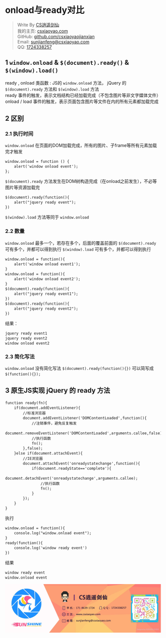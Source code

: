 # onload与ready对比

> Write By [CS逍遥剑仙](http://home.ustc.edu.cn/~cssjf/)   
> 我的主页: [csxiaoyao.com](https://csxiaoyao.com)   
> GitHub: [github.com/csxiaoyaojianxian](https://github.com/csxiaoyaojianxian)   
> Email: [sunjianfeng@csxiaoyao.com](mailto:sunjianfeng@csxiaoyao.com)  
> QQ: [1724338257](http://wpa.qq.com/msgrd?uin=1724338257&site=qq&menu=yes)

## 1 `window.onload` & `$(document).ready()` & `$(window).load()`
ready , onload 类函数 : JS的 `window.onload` 方法， jQuery 的 `$(document).ready` 方法和 `$(window).load` 方法  
ready 事件的触发，表示文档结构已经加载完成（不包含图片等非文字媒体文件）  
onload / load 事件的触发，表示页面包含图片等文件在内的所有元素都加载完成  
## 2 区别
### 2.1 执行时间
`window.onload` 在页面的DOM加载完成，所有的图片、子frame等所有元素加载完才触发
```
window.onload = function () {
	alert('window onload event');
};
```
`$(document).ready` 方法发生在DOM树构造完成（在onload之前发生），不必等图片等资源加载完
```
$(document).ready(function(){
	alert("jquery ready event");
})
```
`$(window).load` 方法等同于 `window.onload`
### 2.2 数量
`window.onload` 最多一个，若存在多个，后面的覆盖前面的
`$(document).ready` 可有多个，并都可以得到执行
`$(window).load` 可有多个，并都可以得到执行
```
window.onload = function(){
	alert('window onload event1');
}
window.onload = function(){
	alert('window onload event2');
}
$(document).ready(function(){
	alert("jquery ready event1");
})
$(document).ready(function(){
	alert("jquery ready event2");
})
```
结果：
```
jquery ready event1
jquery ready event2
window onload event2
```
### 2.3 简化写法
`window.onload` 没有简化写法
`$(document).ready(function(){})` 可以简写成 `$(function(){});`
## 3 原生JS实现 jQuery 的 ready 方法
```
function ready(fn){  
	if(document.addEventListener){      
		//标准浏览器  
		document.addEventListener('DOMContentLoaded',function(){  
			//注销事件，避免反复触发  
			document.removeEventListener('DOMContentLoaded',arguments.callee,false); 
			//执行函数   
			fn();
		},false);  
	}else if(document.attachEvent){     
		//IE浏览器  
		document.attachEvent('onreadystatechange',function(){  
			if(document.readyState=='complete'){  
				document.detachEvent('onreadystatechange',arguments.callee);  
				//执行函数   
				fn();  
			}  
		});  
	}  
}
```
执行
```
window.onload = function(){
	console.log("window.onload event");
}
ready(function(){
	console.log('window ready event')
})
```
结果
```
window ready event
window.onload event
```

![sign](https://raw.githubusercontent.com/csxiaoyaojianxian/ImageHosting/master/img/sign.jpg)